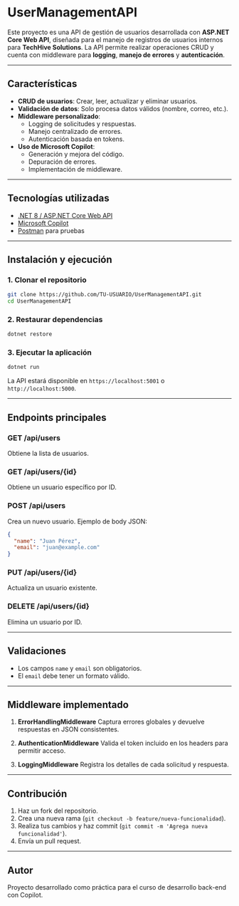 # UserManagementAPI

Este proyecto es una API de gestión de usuarios desarrollada con **ASP.NET Core Web API**, diseñada para el manejo de registros de usuarios internos para **TechHive Solutions**. La API permite realizar operaciones CRUD y cuenta con middleware para **logging**, **manejo de errores** y **autenticación**.

---

## Características

- **CRUD de usuarios**: Crear, leer, actualizar y eliminar usuarios.
- **Validación de datos**: Solo procesa datos válidos (nombre, correo, etc.).
- **Middleware personalizado**:
  - Logging de solicitudes y respuestas.
  - Manejo centralizado de errores.
  - Autenticación basada en tokens.
- **Uso de Microsoft Copilot**:
  - Generación y mejora del código.
  - Depuración de errores.
  - Implementación de middleware.

---

## Tecnologías utilizadas

- [.NET 8 / ASP.NET Core Web API](https://dotnet.microsoft.com/)
- [Microsoft Copilot](https://copilot.microsoft.com/)
- [Postman](https://www.postman.com/) para pruebas

---

## Instalación y ejecución

### 1. Clonar el repositorio

```bash
git clone https://github.com/TU-USUARIO/UserManagementAPI.git
cd UserManagementAPI
```

### 2. Restaurar dependencias

```bash
dotnet restore
```

### 3. Ejecutar la aplicación

```bash
dotnet run
```

La API estará disponible en `https://localhost:5001` o `http://localhost:5000`.

---

## Endpoints principales

### **GET /api/users**

Obtiene la lista de usuarios.

### **GET /api/users/{id}**

Obtiene un usuario específico por ID.

### **POST /api/users**

Crea un nuevo usuario.
Ejemplo de body JSON:

```json
{
  "name": "Juan Pérez",
  "email": "juan@example.com"
}
```

### **PUT /api/users/{id}**

Actualiza un usuario existente.

### **DELETE /api/users/{id}**

Elimina un usuario por ID.

---

## Validaciones

- Los campos `name` y `email` son obligatorios.
- El `email` debe tener un formato válido.

---

## Middleware implementado

1. **ErrorHandlingMiddleware**
   Captura errores globales y devuelve respuestas en JSON consistentes.

2. **AuthenticationMiddleware**
   Valida el token incluido en los headers para permitir acceso.

3. **LoggingMiddleware**
   Registra los detalles de cada solicitud y respuesta.

---

## Contribución

1. Haz un fork del repositorio.
2. Crea una nueva rama (`git checkout -b feature/nueva-funcionalidad`).
3. Realiza tus cambios y haz commit (`git commit -m 'Agrega nueva funcionalidad'`).
4. Envía un pull request.

---

## Autor

Proyecto desarrollado como práctica para el curso de desarrollo back-end con Copilot.
